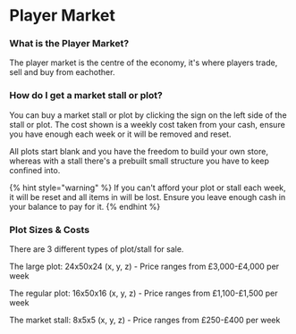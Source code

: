 # Player Market

### What is the Player Market?

The player market is the centre of the economy, it's where players trade, sell and buy from eachother.

### How do I get a market stall or plot?

You can buy a market stall or plot by clicking the sign on the left side of the stall or plot. The cost shown is a weekly cost taken from your cash, ensure you have enough each week or it will be removed and reset.

All plots start blank and you have the freedom to build your own store, whereas with a stall there's a prebuilt small structure you have to keep confined into.

{% hint style="warning" %}
If you can't afford your plot or stall each week, it will be reset and all items in will be lost. Ensure you leave enough cash in your balance to pay for it.
{% endhint %}

### Plot Sizes & Costs

There are 3 different types of plot/stall for sale.

The large plot: 24x50x24 (x, y, z) - Price ranges from £3,000-£4,000 per week

The regular plot: 16x50x16 (x, y, z) - Price ranges from £1,100-£1,500 per week

The market stall: 8x5x5 (x, y, z) - Price ranges from £250-£400 per week
